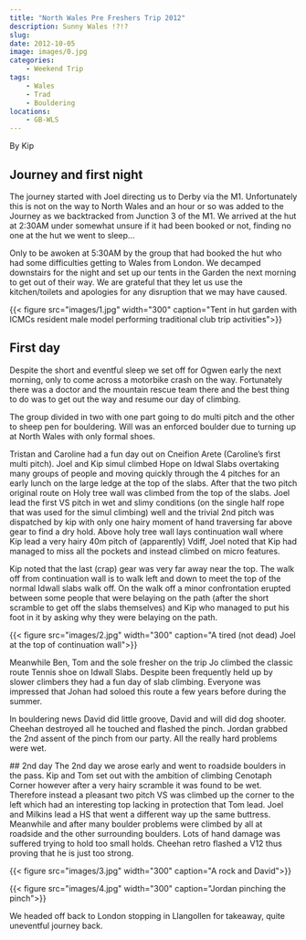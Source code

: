 ```yaml
---
title: "North Wales Pre Freshers Trip 2012"
description: Sunny Wales !?!?
slug: 
date: 2012-10-05
image: images/0.jpg
categories:
    - Weekend Trip
tags:
    - Wales
    - Trad
    - Bouldering
locations:
    - GB-WLS
---
```


By Kip

## Journey and first night
The journey started with Joel directing us to Derby via the M1. Unfortunately this is not on the way to North Wales and an hour or so was added to the Journey as we backtracked from Junction 3 of the M1. We arrived at the hut at 2:30AM under somewhat unsure if it had been booked or not, finding no one at the hut we went to sleep...

Only to be awoken at 5:30AM by the group that had booked the hut who had some difficulties getting to Wales from London. We decamped downstairs for the night and set up our tents in the Garden the next morning to get out of their way. We are grateful that they let us use the kitchen/toilets and apologies for any disruption that we may have caused.

{{< figure src="images/1.jpg" width="300" caption="Tent in hut garden with ICMCs resident male model performing traditional club trip activities">}}


## First day
Despite the short and eventful sleep we set off for Ogwen early the next morning, only to come across a motorbike crash on the way. Fortunately there was a doctor and the mountain rescue team there and the best thing to do was to get out the way and resume our day of climbing.

The group divided in two with one part going to do multi pitch and the other to sheep pen for bouldering. Will was an enforced boulder due to turning up at North Wales with only formal shoes.
 
Tristan and Caroline had a fun day out on Cneifion Arete (Caroline’s first multi pitch).
Joel and Kip simul climbed Hope on Idwal Slabs overtaking many groups of people and moving quickly through the 4 pitches for an early lunch on the large ledge at the top of the slabs. After that the two pitch original route on Holy tree wall was climbed from the top of the slabs. Joel lead the first VS pitch in wet and slimy conditions (on the single half rope that was used for the simul climbing) well and the trivial 2nd pitch was dispatched by kip with only one hairy moment of hand traversing far above gear to find a dry hold. Above holy tree wall lays continuation wall where Kip lead a very hairy 40m pitch of (apparently) Vdiff, Joel noted that Kip had managed to miss all the pockets and instead climbed on micro features. 

Kip noted that the last (crap) gear was very far away near the top. The walk off from continuation wall is to walk left and down to meet the top of the normal Idwall slabs walk off. On the walk off a minor confrontation erupted between some people that were belaying on the path (after the short scramble to get off the slabs themselves) and Kip who managed to put his foot in it by asking why they were belaying on the path.

{{< figure src="images/2.jpg" width="300" caption="A tired (not dead) Joel at the top of continuation wall">}}

Meanwhile Ben, Tom and the sole fresher on the trip Jo climbed the classic route Tennis shoe on Idwall Slabs. Despite been frequently held up by slower climbers they had a fun day of slab climbing. Everyone was impressed that Johan had soloed this route a few years before during the summer.

In bouldering news David did little groove, David and will did dog shooter. Cheehan destroyed all he touched and flashed the pinch. Jordan grabbed the 2nd assent of the pinch from our party. All the really hard problems were wet.

## 2nd day
The 2nd day we arose early and went to roadside boulders in the pass. Kip and Tom set out with the ambition of climbing Cenotaph Corner however after a very hairy scramble it was found to be wet. Therefore instead a pleasant two pitch VS was climbed up the corner to the left which had an interesting top lacking in protection that Tom lead. Joel and Milkins lead a HS that went a different way up the same buttress. Meanwhile and after many boulder problems were climbed by all at roadside and the other surrounding boulders. Lots of hand damage was suffered trying to hold too small holds. Cheehan retro flashed a V12 thus proving that he is just too strong.

{{< figure src="images/3.jpg" width="300" caption="A rock and David">}}

{{< figure src="images/4.jpg" width="300" caption="Jordan pinching the pinch">}}

We headed off back to London stopping in Llangollen for takeaway, quite uneventful journey back.